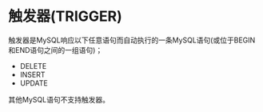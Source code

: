 # 触发器(TRIGGER)

触发器是MySQL响应以下任意语句而自动执行的一条MySQL语句(或位于BEGIN和END语句之间的一组语句)；

* DELETE
* INSERT
* UPDATE

其他MySQL语句不支持触发器。

